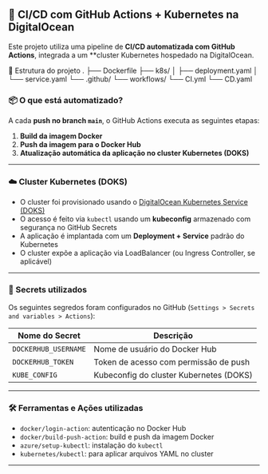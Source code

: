 ## 🚀 CI/CD com GitHub Actions + Kubernetes na DigitalOcean

Este projeto utiliza uma pipeline de **CI/CD automatizada com GitHub Actions**, integrada a um **cluster Kubernetes hospedado na DigitalOcean.

📁 Estrutura do projeto
.
├── Dockerfile
├── k8s/
│   ├── deployment.yaml
│   └── service.yaml
└── .github/
    └── workflows/
        └── CI.yml
        └── CD.yaml

        
### 📦 O que está automatizado?

A cada **push no branch `main`**, o GitHub Actions executa as seguintes etapas:

1. **Build da imagem Docker**
2. **Push da imagem para o Docker Hub**
3. **Atualização automática da aplicação no cluster Kubernetes (DOKS)**

---

### ☁️ Cluster Kubernetes (DOKS)

- O cluster foi provisionado usando o [DigitalOcean Kubernetes Service (DOKS)](https://www.digitalocean.com/products/kubernetes)
- O acesso é feito via `kubectl` usando um **kubeconfig** armazenado com segurança no GitHub Secrets
- A aplicação é implantada com um **Deployment + Service** padrão do Kubernetes
- O cluster expõe a aplicação via LoadBalancer (ou Ingress Controller, se aplicável)

---

### 🔐 Secrets utilizados

Os seguintes segredos foram configurados no GitHub (`Settings > Secrets and variables > Actions`):

| Nome do Secret            | Descrição                                              |
|---------------------------|--------------------------------------------------------|
| `DOCKERHUB_USERNAME`      | Nome de usuário do Docker Hub                          |
| `DOCKERHUB_TOKEN`         | Token de acesso com permissão de push                  |
| `KUBE_CONFIG`             | Kubeconfig do cluster Kubernetes (DOKS)                |

---

### 🛠️ Ferramentas e Ações utilizadas

- `docker/login-action`: autenticação no Docker Hub
- `docker/build-push-action`: build e push da imagem Docker
- `azure/setup-kubectl`: instalação do `kubectl`
- `kubernetes/kubectl`: para aplicar arquivos YAML no cluster

---

